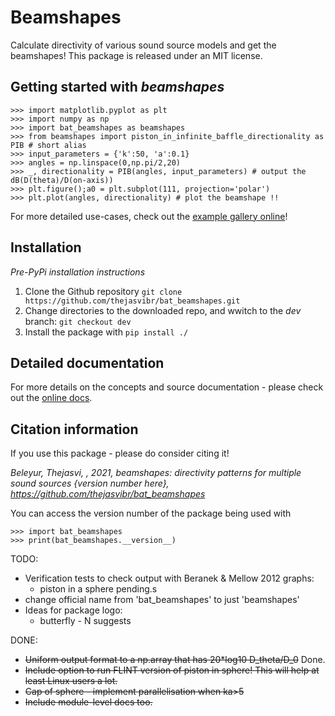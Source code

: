 # Beamshapes

Calculate directivity of various sound source models and get the beamshapes!
This package is released under an MIT license. 

## Getting started with *beamshapes*

```
>>> import matplotlib.pyplot as plt 
>>> import numpy as np 
>>> import bat_beamshapes as beamshapes
>>> from beamshapes import piston_in_infinite_baffle_directionality as PIB # short alias
>>> input_parameters = {'k':50, 'a':0.1}
>>> angles = np.linspace(0,np.pi/2,20)
>>> _, directionality = PIB(angles, input_parameters) # output the dB(D(theta)/D(on-axis))
>>> plt.figure();a0 = plt.subplot(111, projection='polar')
>>> plt.plot(angles, directionality) # plot the beamshape !!
```

For more detailed use-cases, check out the [example gallery online](https://beamshapes.readthedocs.io/en/latest/gallery_examples/index.html)!

## Installation 

*Pre-PyPi installation instructions*

1. Clone the Github repository ```git clone https://github.com/thejasvibr/bat_beamshapes.git```
1. Change directories to the downloaded repo, and wwitch to the *dev* branch: ```git checkout dev``` 
1. Install the package with ```pip install ./```



## Detailed documentation 
For more details on the concepts and source documentation - please check out the [online docs](beamshapes.rtfd.io).


## Citation information 
If you use this package - please do consider citing it! 

*Beleyur, Thejasvi, , 2021, beamshapes: directivity patterns for multiple sound sources {version number here}, https://github.com/thejasvibr/bat_beamshapes*

You can access the version number of the package being used with 
```
>>> import bat_beamshapes
>>> print(bat_beamshapes.__version__)
```


TODO:
* Verification tests to check output with Beranek & Mellow 2012 graphs:
    * piston in a sphere pending.s
* change official name from 'bat_beamshapes' to just 'beamshapes'
* Ideas for package logo:
    * butterfly - N suggests 

DONE:
* ~~Uniform output format to a np.array that has 20*log10 D_theta/D_0~~ Done.
* ~~Include option to run FLINT version of piston in sphere! This will help at least Linux users a lot.~~
* ~~Cap of sphere - implement parallelisation when ka>5~~
* ~~Include module-level docs too.~~
